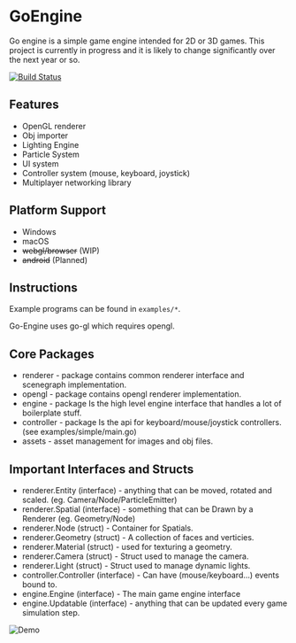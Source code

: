 # GoEngine

Go engine is a simple game engine intended for 2D or 3D games.
This project is currently in progress and it is likely to change significantly over the next year or so.

[![Build Status](https://travis-ci.org/walesey/go-engine.svg?branch=master)](https://travis-ci.org/walesey/go-engine)


## Features
* OpenGL renderer
* Obj importer
* Lighting Engine
* Particle System
* UI system
* Controller system (mouse, keyboard, joystick)
* Multiplayer networking library


## Platform Support
* Windows
* macOS
* ~~webgl/browser~~ (WIP)
* ~~android~~ (Planned)

## Instructions

Example programs can be found in `examples/*`.

Go-Engine uses go-gl which requires opengl.

## Core Packages
* renderer - package contains common renderer interface and scenegraph implementation.
* opengl - package contains opengl renderer implementation.
* engine - package Is the high level engine interface that handles a lot of boilerplate stuff.
* controller - package Is the api for keyboard/mouse/joystick controllers. (see examples/simple/main.go)
* assets - asset management for images and obj files.

## Important Interfaces and Structs
* renderer.Entity (interface) - anything that can be moved, rotated and scaled. (eg. Camera/Node/ParticleEmitter)
* renderer.Spatial (interface) - something that can be Drawn by a Renderer (eg. Geometry/Node)
* renderer.Node (struct) - Container for Spatials.
* renderer.Geometry (struct) - A collection of faces and verticies.
* renderer.Material (struct) - used for texturing a geometry.
* renderer.Camera (struct) - Struct used to manage the camera.
* renderer.Light (struct) - Struct used to manage dynamic lights.
* controller.Controller (interface) - Can have (mouse/keyboard...) events bound to.
* engine.Engine (interface) - The main game engine interface
* engine.Updatable (interface) - anything that can be updated every game simulation step.

![Demo](http://i.imgur.com/wtI7fK8.png)
